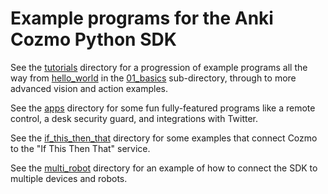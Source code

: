 # Example programs for the Anki Cozmo Python SDK


See the [tutorials](tutorials) directory for a progression of example programs all the way from [hello_world](tutorials/01_basics/01_hello_world.py) in the [01_basics](tutorials/01_basics) sub-directory, through to more advanced vision and action examples.

See the [apps](apps) directory for some fun fully-featured programs like a remote control, a desk security guard, and integrations with Twitter.

See the [if_this_then_that](if_this_then_that) directory for some examples that connect Cozmo to the "If This Then That" service.

See the [multi_robot](multi_robot) directory for an example of how to connect the SDK to multiple devices and robots.
